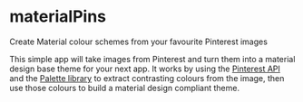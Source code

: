 # materialPins
Create Material colour schemes from your favourite Pinterest images

This simple app will take images from Pinterest and turn them into a material design base theme for your
next app. It works by using the [Pinterest API](https://developers.pinterest.com/docs/getting-started/introduction/)
and the [Palette library](https://developer.android.com/tools/support-library/features.html#v7-palette) to
extract contrasting colours from the image, then use those colours to build a material design compliant theme.


